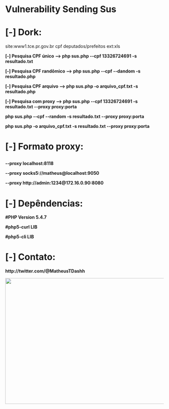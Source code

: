 <h1>Vulnerability Sending Sus</h1>

<h1>[-] Dork:</h1>
site:www1.tce.pr.gov.br cpf deputados/prefeitos ext:xls

<b><p>[-] Pesquisa CPF único     --> php sus.php --cpf 13326724691 -s resultado.txt</p></b>
<b><p>[-] Pesquisa CPF randômico --> php sus.php --cpf --dandom -s resultado.php</p></b>
<b><p>[-] Pesquisa CPF arquivo   --> php sus.php -o arquivo_cpf.txt -s resultado.php</p></b>
<b><p>[-] Pesquisa com proxy     --> php sus.php --cpf 13326724691 -s resultado.txt --proxy proxy:porta</p></b>
<b><p>php sus.php --cpf --random -s resultado.txt --proxy proxy:porta</p></b>
<b><p>php sus.php -o arquivo_cpf.txt -s resultado.txt --proxy proxy:porta</p></b>

<h1><p>[-] Formato proxy:</h1></p>
<b><p>--proxy localhost:8118</p></b>
<b><p>--proxy socks5://matheus@localhost:9050</p></b>
<b><p>--proxy http://admin:1234@172.16.0.90:8080</p></b>

<h1>[-] Depêndencias:</h1>
<b><b><p>#PHP Version         5.4.7</p></b>
<b><p>#php5-curl           LIB</p></b>
<b><p>#php5-cli            LIB</p></b>

<h1>[-] Contato:</h1>
<p>http://twitter.com/@MatheusTDashh</p>
<p><img width="650" height="400" src="http://i.imgur.com/fuNul5h.jpg"></p>
